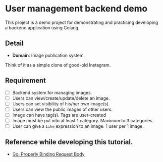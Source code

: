 # User management backend demo

This project is a demo project for demonstrating and practicing developing a backend application using Golang.

## Detail

- **Domain**: Image publication system.

Think of it as a simple clone of good-old Instagram.

## Requirement

- [ ] Backend system for managing images.
- [ ] Users can view/create/update/delete an image.
- [ ] Users can set visibility of his/her own image(s).
- [ ] Users can view the public images of other users.
- [ ] Image can have tag(s). Tags are user-created
- [ ] Image must be put into at least 1 category. Maximum to 3 categories.
- [ ] User can give a `Like` expression to an image. 1 user per 1 image.

## Reference while developing this tutorial.

- [Go: Properly Binding Request Body ](https://www.alexedwards.net/blog/how-to-properly-parse-a-json-request-body)
